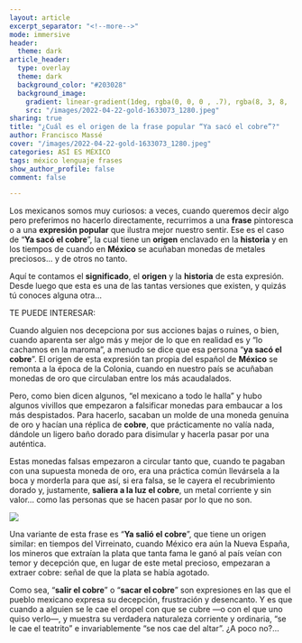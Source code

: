 ```yaml
---
layout: article
excerpt_separator: "<!--more-->"
mode: immersive
header:
  theme: dark
article_header:
  type: overlay
  theme: dark
  background_color: "#203028"
  background_image:
    gradient: linear-gradient(1deg, rgba(0, 0, 0 , .7), rgba(8, 3, 8, .9))
    src: "/images/2022-04-22-gold-1633073_1280.jpeg"
sharing: true
title: "¿Cuál es el origen de la frase popular “Ya sacó el cobre”?"
author: Francisco Massé
cover: "/images/2022-04-22-gold-1633073_1280.jpeg"
categories: ASÍ ES MÉXICO
tags: méxico lenguaje frases
show_author_profile: false
comment: false

---
```

Los mexicanos somos muy curiosos: a veces, cuando queremos decir algo pero preferimos no hacerlo directamente, recurrimos a una **frase** pintoresca o a una **expresión popular** que ilustra mejor nuestro sentir. Ese es el caso de “**Ya sacó el cobre**”, la cual tiene un **origen** enclavado en la **historia** y en los tiempos de cuando en **México** se acuñaban monedas de metales preciosos… y de otros no tanto.

Aquí te contamos el **significado**, el **origen** y la **historia** de esta expresión. Desde luego que esta es una de las tantas versiones que existen, y quizás tú conoces alguna otra…

TE PUEDE INTERESAR:

Cuando alguien nos decepciona por sus acciones bajas o ruines, o bien, cuando aparenta ser algo más y mejor de lo que en realidad es y “lo cachamos en la maroma”, a menudo se dice que esa persona “**ya sacó el cobre**”. El origen de esta expresión tan propia del español de **México** se remonta a la época de la Colonia, cuando en nuestro país se acuñaban monedas de oro que circulaban entre los más acaudalados.

Pero, como bien dicen algunos, “el mexicano a todo le halla” y hubo algunos vivillos que empezaron a falsificar monedas para embaucar a los más despistados. Para hacerlo, sacaban un molde de una moneda genuina de oro y hacían una réplica de **cobre**, que prácticamente no valía nada, dándole un ligero baño dorado para disimular y hacerla pasar por una auténtica.

Estas monedas falsas empezaron a circular tanto que, cuando te pagaban con una supuesta moneda de oro, era una práctica común llevársela a la boca y morderla para que así, si era falsa, se le cayera el recubrimiento dorado y, justamente, **saliera a la luz el cobre**, un metal corriente y sin valor… como las personas que se hacen pasar por lo que no son.

![](https://upload.wikimedia.org/wikipedia/commons/1/18/2_centavos_de_M%C3%A9xico_de_1925_%28anverso_y_reverso%29.jpg)

Una variante de esta frase es “**Ya salió el cobre**”, que tiene un origen similar: en tiempos del Virreinato, cuando México era aún la Nueva España, los mineros que extraían la plata que tanta fama le ganó al país veían con temor y decepción que, en lugar de este metal precioso, empezaran a extraer cobre: señal de que la plata se había agotado.

Como sea, “**salir el cobre**” o “**sacar el cobre**” son expresiones en las que el pueblo mexicano expresa su decepción, frustración y desencanto. Y es que cuando a alguien se le cae el oropel con que se cubre —o con el que uno quiso verlo—, y muestra su verdadera naturaleza corriente y ordinaria, “se le cae el teatrito” e invariablemente “se nos cae del altar”. ¿A poco no?…